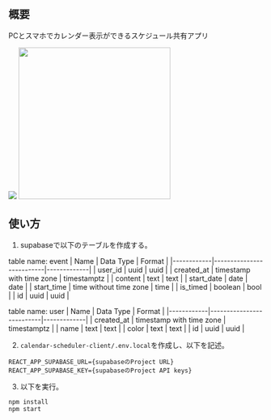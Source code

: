 ## 概要
PCとスマホでカレンダー表示ができるスケジュール共有アプリ

<img src="https://user-images.githubusercontent.com/95570185/208721140-6d5dbab1-b383-4136-8031-8c2a587500dc.png">
<img src="https://user-images.githubusercontent.com/95570185/208720983-e86c96b3-4533-418c-95ef-067ac694a5ac.png" width="300px">



## 使い方

1. supabaseで以下のテーブルを作成する。

table name: event
| Name       | Data Type                | Format      |
|------------|--------------------------|-------------|
| user_id    | uuid                     | uuid        |
| created_at | timestamp with time zone | timestamptz |
| content    | text                     | text        |
| start_date | date                     | date        |
| start_time | time without time zone   | time        |
| is_timed   | boolean                  | bool        |
| id         | uuid                     | uuid        |

table name: user
| Name       | Data Type                | Format      |
|------------|--------------------------|-------------|
| created_at | timestamp with time zone | timestamptz |
| name       | text                     | text        |
| color      | text                     | text        |
| id         | uuid                     | uuid        |

2. ```calendar-scheduler-client/.env.local```を作成し、以下を記述。
```
REACT_APP_SUPABASE_URL={supabaseのProject URL}
REACT_APP_SUPABASE_KEY={supabaseのProject API keys}
```

3. 以下を実行。
```
npm install
npm start
```
